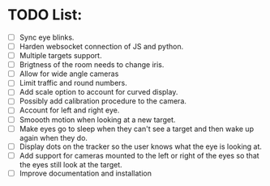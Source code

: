 # TODO List:
- [ ] Sync eye blinks.
- [ ] Harden websocket connection of JS and python.
- [ ] Multiple targets support.
- [ ] Brigtness of the room needs to change iris.
- [ ] Allow for wide angle cameras
- [ ] Limit traffic and round numbers.
- [ ] Add scale option to account for curved display.
- [ ] Possibly add calibration procedure to the camera.
- [ ] Account for left and right eye.
- [ ] Smoooth motion when looking at a new target.
- [ ] Make eyes go to sleep when they can't see a target and then wake up again when they do.
- [ ] Display dots on the tracker so the user knows what the eye is looking at.
- [ ] Add support for cameras mounted to the left or right of the eyes so that the eyes still look at the target.
- [ ] Improve documentation and installation

